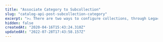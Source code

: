 ```yaml
---
title: "Associate Category to Subcollection"
slug: "catalog-api-post-subcollection-category"
excerpt: ">⚠️ There are two ways to configure collections, through Legacy CMS Portal or using the Beta Collection module. This endpoint is compatible with [collections configured through the Legacy CMS Portal](https://help.vtex.com/en/tutorial/adding-collections-cms--2YBy6P6X0NFRpkD2ZBxF6L).\n\nAssociates a single Category to a Subcollection, which is a [Group](https://help.vtex.com/en/tutorial/adding-collections-cms--2YBy6P6X0NFRpkD2ZBxF6L#group-types) within a  Collection.\r\n## Request body example\r\n\r\n```json\r\n{\r\n    \"CategoryId\": 1\r\n}\r\n```\r\n\r\n## Response body example\r\n\r\n```json\r\n{\r\n    \"SubCollectionId\": 17,\r\n    \"CategoryId\": 1\r\n}\r\n```"
hidden: false
createdAt: "2020-04-16T15:43:24.310Z"
updatedAt: "2022-07-28T17:43:58.157Z"
---
```

